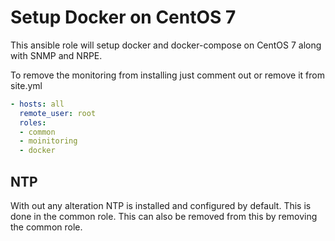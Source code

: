 # Setup Docker on CentOS 7

This ansible role will setup docker and docker-compose on CentOS 7 along with SNMP and NRPE.

To remove the monitoring from installing just comment out or remove it from site.yml

```yaml
- hosts: all
  remote_user: root
  roles:
  - common
  - moinitoring
  - docker
```

## NTP

With out any alteration NTP is installed and configured by default. This is done in the common role. This can also be removed from this by removing the common role.
